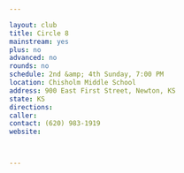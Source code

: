 ```yaml
---

layout: club
title: Circle 8
mainstream: yes
plus: no
advanced: no
rounds: no
schedule: 2nd &amp; 4th Sunday, 7:00 PM
location: Chisholm Middle School
address: 900 East First Street, Newton, KS
state: KS
directions: 
caller: 
contact: (620) 983-1919
website: 



---
```


